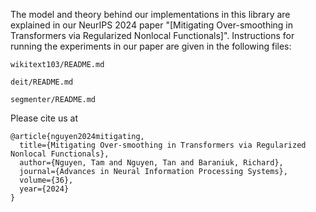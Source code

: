 The model and theory behind our implementations in this library are explained in our NeurIPS 2024 paper "[Mitigating Over-smoothing in Transformers via Regularized Nonlocal Functionals]". 
Instructions for running the experiments in our paper are given in the following files:

```
wikitext103/README.md

deit/README.md

segmenter/README.md
```
Please cite us at
```
@article{nguyen2024mitigating,
  title={Mitigating Over-smoothing in Transformers via Regularized Nonlocal Functionals},
  author={Nguyen, Tam and Nguyen, Tan and Baraniuk, Richard},
  journal={Advances in Neural Information Processing Systems},
  volume={36},
  year={2024}
}
```
